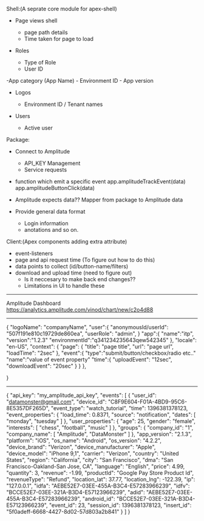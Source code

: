 Shell:(A seprate core module for apex-shell)

- Page views shell
    - page path details
    - Time taken for page to load

- Roles
    - Type of Role
    - User ID

-App category (App Name)
    - Environment ID
    - App version
    
- Logos
    - Environment ID / Tenant names

- Users
    - Active user

    

Package:
- Connect to Amplitude
  - API_KEY Management
  - Service requests

- function which emit a specific event
  app.amplitudeTrackEvent(data)
  app.amplitudeButtonClick(data)
- Amplitude expects data??
  Mapper from package to Amplitude data

- Provide general data format
  - Login information
  - anotations and so on.


Client:(Apex components adding extra attribute)

- event-listeners
- page and api request time (To figure out how to do this)
- data points to collect (id/button-name/filters)
- download and upload time (need to figure out)
  - Is it neccesary to make back end changes??
  - Limitations in UI to handle these
----------------------------------

Amplitude Dashboard
https://analytics.amplitude.com/vinod/chart/new/c2o4d88


----------------------------------

{
  "logoName": "companyName",
  "user":{
    "anonymousId/userId": "507f191e810c19729de860ea",
    "userRole": "admin",
  }
  "app":{
      "name":"itp",
      "version":"1.2.3"
      "environmentId":"q341234235643qew542345"
  },
  "locale": "en-US",
  "context": {
    "page": {
      "title": "page title",
      "url": "page url",
      "loadTime": "2sec" 
    },
    "event":{
      "type":"submit/button/checkbox/radio etc.."
      "name":"value of event property"
      "time":{
          "uploadEvent": "12sec",
          "downloadEvent": "20sec"
      }
    }
  },
  <!-- "integrations": {
    "All": true,
    "Mixpanel": false,
    "Salesforce": false
  } -->
}

-----------------------------


{
  "api_key": "my_amplitude_api_key",
  "events": [
    {
      "user_id": "datamonster@gmail.com",
      "device_id": "C8F9E604-F01A-4BD9-95C6-8E5357DF265D",
      "event_type": "watch_tutorial",
      "time": 1396381378123,
      "event_properties": {
        "load_time": 0.8371,
        "source": "notification",
        "dates": [
          "monday",
          "tuesday"
        ]
      },
      "user_properties": {
        "age": 25,
        "gender": "female",
        "interests": [
          "chess",
          "football",
          "music"
        ]
      },
      "groups": {
        "company_id": "1",
        "company_name": [
          "Amplitude",
          "DataMonster"
        ]
      },
      "app_version": "2.1.3",
      "platform": "iOS",
      "os_name": "Android",
      "os_version": "4.2.2",
      "device_brand": "Verizon",
      "device_manufacturer": "Apple",
      "device_model": "iPhone 9,1",
      "carrier": "Verizon",
      "country": "United States",
      "region": "California",
      "city": "San Francisco",
      "dma": "San Francisco-Oakland-San Jose, CA",
      "language": "English",
      "price": 4.99,
      "quantity": 3,
      "revenue": -1.99,
      "productId": "Google Pay Store Product Id",
      "revenueType": "Refund",
      "location_lat": 37.77,
      "location_lng": -122.39,
      "ip": "127.0.0.1",
      "idfa": "AEBE52E7-03EE-455A-B3C4-E57283966239",
      "idfv": "BCCE52E7-03EE-321A-B3D4-E57123966239",
      "adid": "AEBE52E7-03EE-455A-B3C4-E57283966239",
      "android_id": "BCCE52E7-03EE-321A-B3D4-E57123966239",
      "event_id": 23,
      "session_id": 1396381378123,
      "insert_id": "5f0adeff-6668-4427-8d02-57d803a2b841"
    }
  ]
}